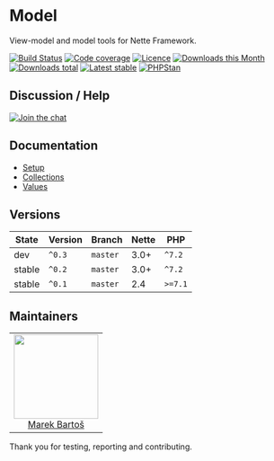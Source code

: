 # Model

View-model and model tools for Nette Framework.

[![Build Status](https://img.shields.io/travis/contributte/model.svg?style=flat-square)](https://travis-ci.org/contributte/model)
[![Code coverage](https://img.shields.io/coveralls/contributte/model.svg?style=flat-square)](https://coveralls.io/r/contributte/model)
[![Licence](https://img.shields.io/packagist/l/contributte/model.svg?style=flat-square)](https://packagist.org/packages/contributte/model)
[![Downloads this Month](https://img.shields.io/packagist/dm/contributte/model.svg?style=flat-square)](https://packagist.org/packages/contributte/model)
[![Downloads total](https://img.shields.io/packagist/dt/contributte/model.svg?style=flat-square)](https://packagist.org/packages/contributte/model)
[![Latest stable](https://img.shields.io/packagist/v/contributte/model.svg?style=flat-square)](https://packagist.org/packages/contributte/model)
[![PHPStan](https://img.shields.io/badge/PHPStan-enabled-brightgreen.svg?style=flat-square)](https://github.com/phpstan/phpstan)

## Discussion / Help

[![Join the chat](https://img.shields.io/gitter/room/contributte/contributte.svg?style=flat-square)](http://bit.ly/ctteg)

## Documentation

- [Setup](.docs/README.md#setup)
- [Collections](.docs/README.md#collections)
- [Values](.docs/README.md#values)

## Versions

| State       | Version | Branch   | Nette | PHP     |
|-------------|---------|----------|-------|---------|
| dev         | `^0.3`  | `master` | 3.0+  | `^7.2`  |
| stable      | `^0.2`  | `master` | 3.0+  | `^7.2`  |
| stable      | `^0.1`  | `master` | 2.4   | `>=7.1` |

## Maintainers

<table>
  <tbody>
    <tr>
      <td align="center">
        <a href="https://github.com/mabar">
            <img width="150" height="150" src="https://avatars0.githubusercontent.com/u/20974277?s=150&v=4">
        </a>
        </br>
        <a href="https://github.com/mabar">Marek Bartoš</a>
      </td>
    </tr>
  </tbody>
</table>

Thank you for testing, reporting and contributing.
